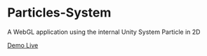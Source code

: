 # Particles-System
A WebGL application using the internal Unity System Particle in 2D

[Demo Live](https://douglaskosvoski.github.io/Particles-System/WebGL_Build/index.html)
